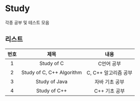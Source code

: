 # Study
각종 공부 및 테스트 모음

## 리스트
|번호|제목|내용|
|:---:|:---:|:---:|
|1|Study of C|C언어 공부|
|2|Study of C, C++ Algorithm|C, C++ 알고리즘 공부|
|3|Study of Java|자바 기초 공부|
|4|Study of C++|C++ 기초 공부|
